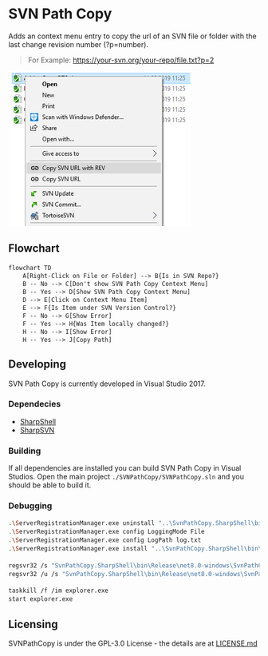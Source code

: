 # SVN Path Copy

Adds an context menu entry to copy the url of an SVN file or folder with the last change revision number (?p=number).
> For Example: https://your-svn.org/your-repo/file.txt?p=2

![SVNPathCopy Context Menu preview](docs/images/SVNPathCopyExtension.PNG)

## Flowchart
```mermaid
flowchart TD
    A[Right-Click on File or Folder] --> B{Is in SVN Repo?}
    B -- No --> C[Don't show SVN Path Copy Context Menu]
    B -- Yes --> D[Show SVN Path Copy Context Menu]
    D --> E[Click on Context Menu Item]
    E --> F{Is Item under SVN Version Control?}
    F -- No --> G[Show Error]
    F -- Yes --> H{Was Item locally changed?}
    H -- No --> I[Show Error]
    H -- Yes --> J[Copy Path]
```

## Developing

SVN Path Copy is currently developed in Visual Studio 2017.

### Dependecies

 - [SharpShell](https://github.com/dwmkerr/sharpshell)
 - [SharpSVN](https://sharpsvn.open.collab.net/)

### Building

If all dependencies are installed you can build SVN Path Copy in Visual Studios.
Open the main project `./SVNPathCopy/SVNPathCopy.sln` and you should be able to build it.

### Debugging
```bash
.\ServerRegistrationManager.exe uninstall "..\SvnPathCopy.SharpShell\bin\Release\net8.0-windows\SvnPathCopy.SharpShell.dll"
.\ServerRegistrationManager.exe config LoggingMode File
.\ServerRegistrationManager.exe config LogPath log.txt
.\ServerRegistrationManager.exe install "..\SvnPathCopy.SharpShell\bin\Release\net8.0-windows\SvnPathCopy.SharpShell.dll" -codebase

regsvr32 /s "SvnPathCopy.SharpShell\bin\Release\net8.0-windows\SvnPathCopy.SharpShell.dll"
regsvr32 /u /s "SvnPathCopy.SharpShell\bin\Release\net8.0-windows\SvnPathCopy.SharpShell.dll"

taskkill /f /im explorer.exe
start explorer.exe
```

## Licensing

SVNPathCopy is under the GPL-3.0 License - the details are at [LICENSE.md](https://raw.githubusercontent.com/clFaster/SVNPathCopy/master/LICENSE)

